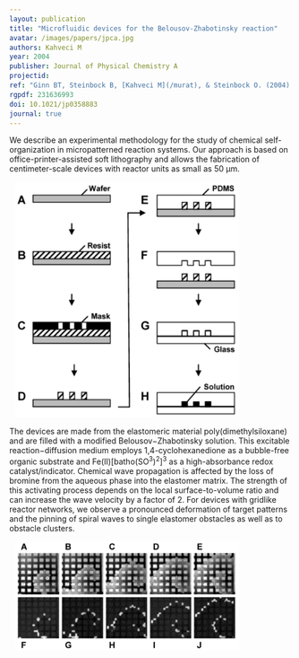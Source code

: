 ```yaml
---
layout: publication
title: "Microfluidic devices for the Belousov-Zhabotinsky reaction"
avatar: /images/papers/jpca.jpg
authors: Kahveci M
year: 2004
publisher: Journal of Physical Chemistry A
projectid:
ref: "Ginn BT, Steinbock B, [Kahveci M](/murat), & Steinbock O. (2004). Microfluidic devices for the Belousov-Zhabotinsky reaction. _Journal of Physical Chemistry A, 108_, 1325-1332."
rgpdf: 231636993
doi: 10.1021/jp0358883
journal: true
---
```

We describe an experimental methodology for the study of chemical self-organization in micropatterned reaction systems. Our approach is based on office-printer-assisted soft lithography and allows the fabrication of centimeter-scale devices with reactor units as small as 50 μm.

<img hspace="10" width="400" src="/images/papers/2004-11-01-microfluidic-devices-1.png" alt="Kahveci Web">

The devices are made from the elastomeric material poly(dimethylsiloxane) and are filled with a modified Belousov−Zhabotinsky solution. This excitable reaction−diffusion medium employs 1,4-cyclohexanedione as a bubble-free organic substrate and Fe(II)[batho(SO<sup>3</sup>)<sup>2</sup>]<sup>3</sup> as a high-absorbance redox catalyst/indicator. Chemical wave propagation is affected by the loss of bromine from the aqueous phase into the elastomer matrix. The strength of this activating process depends on the local surface-to-volume ratio and can increase the wave velocity by a factor of 2. For devices with gridlike reactor networks, we observe a pronounced deformation of target patterns and the pinning of spiral waves to single elastomer obstacles as well as to obstacle clusters.

<img hspace="10" width="400" src="/images/papers/2004-11-01-microfluidic-devices-2.png" alt="Kahveci Web">
